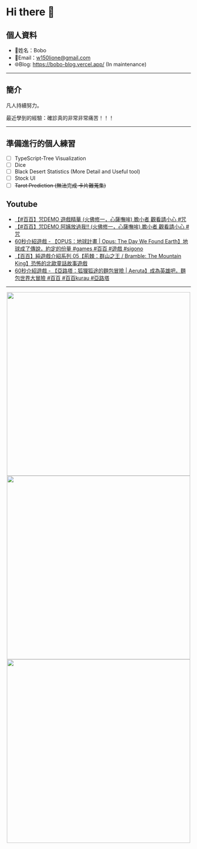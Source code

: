 # Hi there 👋

## 個人資料

- 🤖姓名：Bobo
- 📧Email：<a href="mailto:w150lione@gmail.com">w150lione@gmail.com</a>
- 🌐Blog: <a href="https://bobo-blog.vercel.app/">https://bobo-blog.vercel.app/</a> (In maintenance)

***

## 簡介

凡人持續努力。

最近學到的經驗：確診真的非常非常痛苦！！！

***

## 準備進行的個人練習

- [ ] TypeScript-Tree Visualization
- [ ] Dice
- [ ] Black Desert Statistics (More Detail and Useful tool)
- [ ] Stock UI
- [ ] ~~Tarot Prediction (無法完成 卡片難蒐集)~~

## Youtube
<!-- YOUTUBE:START -->
- [【#百百】咒DEMO 遊戲精華 &lpar;火佛修一，心薩嘸哞&rpar; 膽小者 觀看請小心 #咒](https://www.youtube.com/watch?v=WiQSJLUQobQ)
- [【#百百】咒DEMO 阿姨放過我!! &lpar;火佛修一，心薩嘸哞&rpar; 膽小者 觀看請小心 #咒](https://www.youtube.com/watch?v=BHFXBjIBVCA)
- [60秒介紹遊戲 - 【OPUS：地球計畫 | Opus: The Day We Found Earth】地球成了傳說，約定的份量 #games #百百 #遊戲  #sigono](https://www.youtube.com/watch?v=qf9jpzFrGhA)
- [【百百】純遊戲介紹系列 05【荊棘：群山之王 / Bramble: The Mountain King】恐怖的北歐童話故事遊戲](https://www.youtube.com/watch?v=AuuTsEaPQd0)
- [60秒介紹遊戲 - 【亞路塔：狐狸狐途的麵包冒險 | Aeruta】成為英雄吧，麵包世界大冒險 #百百 #百百kurau #亞路塔](https://www.youtube.com/watch?v=530xNP0FI7A)
<!-- YOUTUBE:END -->

<!-- - [ ] TypeScript-Tree Visualization
    <div class="container">
    <div class="skills not_start">0%</div>
    </div>
- [ ] Scroll Animation Simple 01
    <div class="container">
    <div class="skills twity">10%</div>
    </div>
- [ ] Simple UI Components (button)
    <div class="container">
    <div class="skills not_start">0%</div>
    </div>
- [ ] Tarot Prediction
    <div class="container">
    <div class="skills not_start">0%</div>
    </div>
- [X] Card Draw Probability Simulation
    <div class="container">
    <div class="skills ninty">90%</div>
    </div>
- [X] Webpage Thumbnail Maker(Bookmark)
    <div class="container">
    <div class="skills ninty">90%</div>
    </div>

<style>
.container {
    width: 18%;
    background-color: dimgray;
    border-radius: 15px;

}
.skills {
    text-align: right;
    line-height: 20px;
    color: white;
    border-radius: 15px;
    padding-right: 3px;
}
.not_start {

}
.twity {width: 20%; background-color: #a2cffe;}
.ninty {width: 90%; background-color: #a2cffe;}
</style> -->

***

<!-- ![Leetcode Stats](https://leetcard.jacoblin.cool/lione1234) -->

<div align=center><img width="500" src ="https://leetcard.jacoblin.cool/lione1234"/></div>

<!-- ![Anurag's GitHub stats](https://github-readme-stats.vercel.app/api?username=bobo100&show_icons=true&theme=radical) -->

<div align=center><img width="500" src ="https://github-readme-stats.vercel.app/api?username=bobo100&show_icons=true&theme=radical"/></div>

<!-- ![Top Langs](https://github-readme-stats.vercel.app/api/top-langs/?username=bobo100&layout=compact) -->

<div align=center><img width="500" src ="https://github-readme-stats.vercel.app/api/top-langs/?username=bobo100&layout=compact"/></div>
